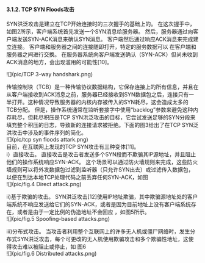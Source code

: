 #### 3.1.2. TCP SYN Floods攻击
SYN洪泛攻击是建立在TCP开始连接时的三次握手的基础上的。 在这次握手中，如图2所示，客户端系统首先发送一个SYN消息给服务器。 然后，服务器通过向客户端发送SYN-ACK消息来确认SYN消息。 客户端然后通过响应ACK消息来完成建立连接。 客户端和服务器之间的连接随即打开，特定的服务数据可以
在客户端和服务器之间进行交换。 在服务器系统向客户端发送确认（SYN-ACK）但尚未收到ACK消息的地方，会出现滥用的可能性[10]。  

![](pic/TCP 3-way handshark.png)   

传输控制块（TCB）是一种传输协议数据结构，它保存连接上的所有信息，并且在从客户端接收到ACK消息之前，服务器已经接收到SYN数据包之后，连接只有一半打开。这种情况导致服务器的内核内存被传入的SYN耗尽，这会造成太多的TCB分配。 但是，操作系统通常在监听套接字中使用“backlog”参数来避免这种内存耗尽，但耗尽积压是TCP SYN洪泛攻击的目标，它尝试发送足够的SYN分段来填充整个积压的日志，导致新的连接请求被拒绝。下面的图3给出了在TCP SYN泛洪攻击中涉及的事件序列的简化。   
![](pic/tcp syn floods attark.png)  
目前，在互联网上发现的TCP SYN攻击有三种变体[11]。  
i）直接攻击。 直接攻击是攻击者发送多个SYN段而不欺骗其IP源地址，并且阻止他们的操作系统响应SYN-ACK。 这个场景可以通过防火墙规则来完成，这些防火墙规则可以将外发数据包过滤到监听器（只允许SYN出去）或过滤传入数据包，以便在到达本地TCP处理代码之前丢弃任何SYN-ACK，如图  
![](pic/fig.4 Direct attack.png)  

ii)基于欺骗的攻击。 SYN洪泛攻击[12]使用IP地址欺骗，其中欺骗源地址处的客户端系统不响应发送给它们的SYN-ACK，或者是因为目前地址上没有客户端系统存在，或者是由于一定比例的伪造地址不会回应 ，如图5所示。  
![](pic/fig.5 Spoofing-based attacks.png)  

iii)分布式攻击。 当攻击者利用整个互联网上的许多无人机或僵尸网络时，发生分布式SYN洪泛攻击，每个可更改的无人机使用欺骗攻击和多个欺骗性地址，这使得攻击难以被阻止或停止，如 图6  
![](pic/fig.6 Distributed attacks.png)
